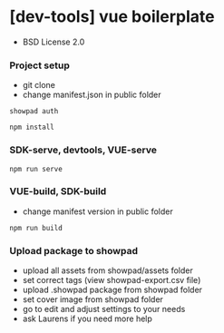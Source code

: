 # [dev-tools] vue boilerplate

* BSD License 2.0

### Project setup

* git clone
* change manifest.json in public folder

```
showpad auth
```

```
npm install
```

### SDK-serve, devtools, VUE-serve

```
npm run serve
```

### VUE-build, SDK-build

* change manifest version in public folder

```
npm run build
```

### Upload package to showpad

* upload all assets from showpad/assets folder
* set correct tags (view showpad-export.csv file)
* upload .showpad package from showpad folder
* set cover image from showpad folder
* go to edit and adjust settings to your needs
* ask Laurens if you need more help
